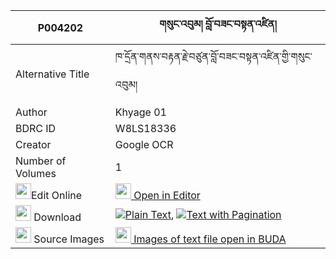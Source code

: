 |P004202|གསུང་འབུམ། བློ་བཟང་བསྟན་འཛིན། 
| --- | --- 
|Alternative Title |ཁ་དྲོན་གནས་བརྟན་རྗེ་བཙུན་བློ་བཟང་བསྟན་འཛིན་གྱི་གསུང་འབུམ།
|Author| Khyage 01
|BDRC ID | W8LS18336
|Creator | Google OCR
|Number of Volumes| 1
|<img width="25" src="https://img.icons8.com/color/25/000000/edit-property.png">Edit Online| [<img width="25" src="https://avatars.githubusercontent.com/u/45091458?s=200&v=4"> Open in Editor](http://editor.openpecha.org/P004202)
|<img width="25" src="https://img.icons8.com/fluent/48/000000/download-2.png"/>  Download | [![](https://img.icons8.com/color/20/000000/txt.png)Plain Text](https://github.com/Openpecha/P004202/releases/download/v1/sungbum_lozang_tendzin_plain_P004202.zip), [![](https://img.icons8.com/color/20/000000/txt.png)Text with Pagination](https://github.com/Openpecha/P004202/releases/download/v1/sungbum_lozang_tendzin_pages_P004202.zip)
|<img width="25" src="https://img.icons8.com/plasticine/100/000000/pictures-folder.png"/>  Source Images | [<img width="25" src="https://library.bdrc.io/icons/BUDA-small.svg"> Images of text file open in BUDA](https://library.bdrc.io/show/bdr:W8LS18336)